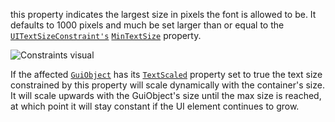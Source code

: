 this property indicates the largest size in pixels the font is allowed to
be. It defaults to 1000 pixels and much be set larger than or equal to the
[`UITextSizeConstraint's`](https://create.roblox.com/docs/reference/engine/classes/UITextSizeConstraint)
[`MinTextSize`](https://create.roblox.com/docs/reference/engine/classes/UITextSizeConstraint#MinTextSize) property.

![Constraints visual](https://prod.docsiteassets.roblox.com/assets/legacy/UITextSizeConstraintDemo.gif)

If the affected [`GuiObject`](https://create.roblox.com/docs/reference/engine/classes/GuiObject) has its
[`TextScaled`](https://create.roblox.com/docs/reference/engine/classes/TextLabel#TextScaled) property set to true the text size
constrained by this property will scale dynamically with the container's
size. It will scale upwards with the GuiObject's size until the max size
is reached, at which point it will stay constant if the UI element
continues to grow.
